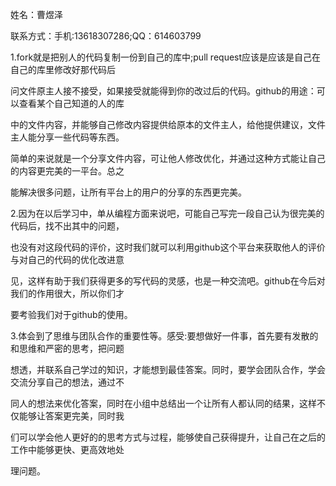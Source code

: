 姓名：曹煜泽  

联系方式：手机:13618307286;QQ：614603799

1.fork就是把别人的代码复制一份到自己的库中;pull request应该是应该是自己在自己的库里修改好那代码后

问文件原主人接不接受，如果接受就能得到你的改过后的代码。github的用途：可以查看某个自己知道的人的库

中的文件内容，并能够自己修改内容提供给原本的文件主人，给他提供建议，文件主人能分享一些代码等东西。

简单的来说就是一个分享文件内容，可让他人修改优化，并通过这种方式能让自己的内容更完美的一平台。总之

能解决很多问题，让所有平台上的用户的分享的东西更完美。

2.因为在以后学习中，单从编程方面来说吧，可能自己写完一段自己认为很完美的代码后，找不出其中的问题，

也没有对这段代码的评价，这时我们就可以利用github这个平台来获取他人的评价与对自己的代码的优化改进意

见，这样有助于我们获得更多的写代码的灵感，也是一种交流吧。github在今后对我们的作用很大，所以你们才

要考验我们对于github的使用。

3.体会到了思维与团队合作的重要性等。感受:要想做好一件事，首先要有发散的和思维和严密的思考，把问题

想透，并联系自己学过的知识，才能想到最佳答案。同时，要学会团队合作，学会交流分享自己的想法，通过不

同人的想法来优化答案，同时在小组中总结出一个让所有人都认同的结果，这样不仅能够让答案更完美，同时我

们可以学会他人更好的的思考方式与过程，能够使自己获得提升，让自己在之后的工作中能够更快、更高效地处

理问题。
